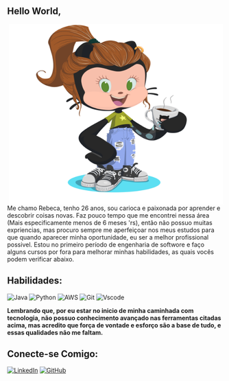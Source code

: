 ## Hello World,    

<img align="right" alt="MyOctocat" src="MyOctocat.png" width="500" height="420" />
 
Me chamo Rebeca, tenho 26 anos, sou carioca e paixonada por aprender e descobrir coisas novas.
Faz pouco tempo que me encontrei nessa área (Mais especificamente menos de 6 meses 'rs), então não possuo muitas expriencias, mas procuro sempre me aperfeiçoar nos meus estudos para que quando aparecer minha oportunidade, eu ser a melhor profissional possivel.
Estou no primeiro período de engenharia de softwore e faço alguns cursos por fora para melhorar minhas habilidades, as quais vocês podem verificar abaixo.



## Habilidades: <br>
![Java](https://img.shields.io/badge/java-%23ED8B00.svg?style=for-the-badge&logo=openjdk&logoColor=white)
![Python](https://img.shields.io/badge/python-3670A0?style=for-the-badge&logo=python&logoColor=ffdd54)
![AWS](https://img.shields.io/badge/AWS-000.svg?style=for-the-badge&logo=amazon-aws&logoColor=white)
![Git](https://img.shields.io/badge/GIT-E44C30?style=for-the-badge&logo=git&logoColor=white)
![Vscode](https://img.shields.io/badge/Vscode-007ACC?style=for-the-badge&logo=visual-studio-code&logoColor=white)

**Lembrando que, por eu estar no inicio de minha caminhada com tecnologia, não possuo conhecimento avançado nas ferramentas citadas acima, mas acredito que força de vontade e esforço são a base de tudo, e essas qualidades não me faltam.**


## Conecte-se Comigo:

[![LinkedIn](https://img.shields.io/badge/LinkedIn-0077B5?style=for-the-badge&logo=linkedin&logoColor=white)](https://www.linkedin.com/in/rebecacastro98/)
[![GitHub](https://img.shields.io/badge/GitHub-100000?style=for-the-badge&logo=github&logoColor=white)](https://github.com/CastroRebeca)

[octocat]: https://drive.google.com/file/d/1DW-XyF5EdSWh_Ssof2DUlc8i-cNY_G92/view?usp=drive_link